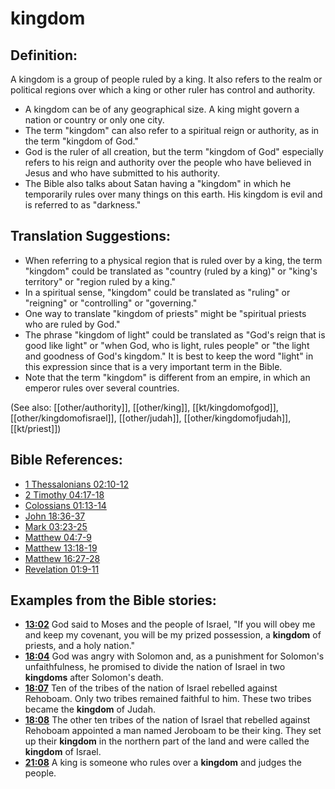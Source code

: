 # kingdom #

## Definition: ##

A kingdom is a group of people ruled by a king. It also refers to the realm or political regions over which a king or other ruler has control and authority.

* A kingdom can be of any geographical size. A king might govern a nation or country or only one city.
* The term "kingdom" can also refer to a spiritual reign or authority, as in the term "kingdom of God."
* God is the ruler of all creation, but the term "kingdom of God" especially refers to his reign and authority over the people who have believed in Jesus and who have submitted to his authority.
* The Bible also talks about Satan having a "kingdom" in which he temporarily rules over many things on this earth. His kingdom is evil and is referred to as "darkness."

## Translation Suggestions: ##

* When referring to a physical region that is ruled over by a king, the term "kingdom" could be translated as "country (ruled by a king)" or "king's territory" or "region ruled by a king."
* In a spiritual sense, "kingdom" could be translated as "ruling" or "reigning" or "controlling" or "governing."
* One way to translate "kingdom of priests" might be "spiritual priests who are ruled by God."
* The phrase "kingdom of light" could be translated as "God's reign that is good like light" or "when God, who is light, rules people" or "the light and goodness of God's kingdom." It is best to keep the word "light" in this expression since that is a very important term in the Bible.
* Note that the term "kingdom" is different from an empire, in which an emperor rules over several countries.

(See also: [[other/authority]], [[other/king]], [[kt/kingdomofgod]], [[other/kingdomofisrael]], [[other/judah]], [[other/kingdomofjudah]], [[kt/priest]])

## Bible References: ##

* [1 Thessalonians 02:10-12](en/tn/1th/help/02/10)
* [2 Timothy 04:17-18](en/tn/2ti/help/04/17)
* [Colossians 01:13-14](en/tn/col/help/01/13)
* [John 18:36-37](en/tn/jhn/help/18/36)
* [Mark 03:23-25](en/tn/mrk/help/03/23)
* [Matthew 04:7-9](en/tn/mat/help/04/07)
* [Matthew 13:18-19](en/tn/mat/help/13/18)
* [Matthew 16:27-28](en/tn/mat/help/16/27)
* [Revelation 01:9-11](en/tn/rev/help/01/09)

## Examples from the Bible stories: ##

* __[13:02](en/tn/obs/help/13/02)__ God said to Moses and the people of Israel, "If you will obey me and keep my covenant, you will be my prized possession, a __kingdom__  of priests, and a holy nation."
* __[18:04](en/tn/obs/help/18/04)__ God was angry with Solomon and, as a punishment for Solomon's unfaithfulness, he promised to divide the nation of Israel in two __kingdoms__  after Solomon's death.
* __[18:07](en/tn/obs/help/18/07)__ Ten of the tribes of the nation of Israel rebelled against Rehoboam. Only two tribes remained faithful to him. These two tribes became the __kingdom__  of Judah.
* __[18:08](en/tn/obs/help/18/08)__ The other ten tribes of the nation of Israel that rebelled against Rehoboam appointed a man named Jeroboam to be their king. They set up their __kingdom__  in the northern part of the land and were called the __kingdom__  of Israel.
* __[21:08](en/tn/obs/help/21/08)__ A king is someone who rules over a __kingdom__  and judges the people.